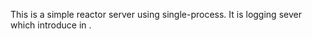 This is a simple reactor server using single-process.
It is logging sever which introduce in <reacotrAn Object Behavioral Pattern for Demultiplexing and Dispatching Handles for Synchronous Events>.
